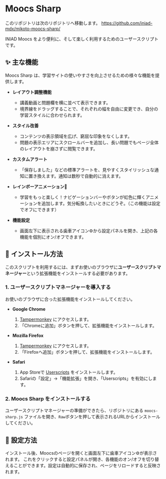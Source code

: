 # Moocs Sharp

このリポジトリは次のリポジトリへ移動します。
https://github.com/iniad-mdx/mikoto-moocs-sharp/

INIAD Moocs をより便利に、そして楽しく利用するためのユーザースクリプトです。

## ✨ 主な機能

Moocs Sharp は、学習サイトの使いやすさを向上させるための様々な機能を提供します。

*   **レイアウト調整機能**
    *   講義動画と問題欄を横に並べて表示できます。
    *   境界線をドラッグすることで、それぞれの幅を自由に変更でき、自分の学習スタイルに合わせられます。

*   **スタイル改善**
    *   コンテンツの表示領域を広げ、窮屈な印象をなくします。
    *   問題の表示エリアにスクロールバーを追加し、長い問題でもページ全体のレイアウトを崩さずに閲覧できます。

*   **カスタムアラート**
    *   「保存しました」などの標準アラートを、見やすくスタイリッシュな通知に置き換えます。通知は数秒で自動的に消えます。

*   **レインボーアニメーション🌈**
    *   学習をもっと楽しく！ナビゲーションバーやボタンが虹色に輝くアニメーションを追加します。気分転換したいときにどうぞ。（この機能は設定でオフにできます）

*   **機能設定**
    *   画面左下に表示される歯車アイコン⚙️から設定パネルを開き、上記の各機能を個別にオン/オフできます。

## 🚀 インストール方法

このスクリプトを利用するには、まずお使いのブラウザに**ユーザースクリプトマネージャー**という拡張機能をインストールする必要があります。

### 1. ユーザースクリプトマネージャーを導入する

お使いのブラウザに合った拡張機能をインストールしてください。

*   **Google Chrome**
    1.  [Tampermonkey](https://chromewebstore.google.com/detail/tampermonkey/dhdgffkkebhmkfjojejmpbldmpobfkfo) にアクセスします。
    2.  「Chromeに追加」ボタンを押して、拡張機能をインストールします。

*   **Mozilla Firefox**
    1.  [Tampermonkey](https://addons.mozilla.org/ja/firefox/addon/tampermonkey/) にアクセスします。
    2.  「Firefoxへ追加」ボタンを押して、拡張機能をインストールします。

*   **Safari**
    1.  App Storeで [Userscripts](https://apps.apple.com/jp/app/userscripts/id1463298887) をインストールします。
    2.  Safariの「設定」→「機能拡張」を開き、「Userscripts」を有効にします。

### 2. Moocs Sharp をインストールする

ユーザースクリプトマネージャーの準備ができたら、リポジトリにある `moocs-sharp.js` ファイルを開き、`Raw`ボタンを押して表示されるURLからインストールしてください。

## 🔧 設定方法

インストール後、Moocsのページを開くと画面左下に歯車アイコン⚙️が表示されます。
これをクリックすると設定パネルが開き、各機能のオン/オフを切り替えることができます。設定は自動的に保存され、ページをリロードすると反映されます。
